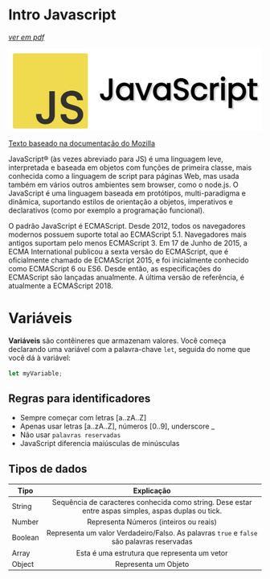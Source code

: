 # Intro Javascript
[*ver em pdf*](https://github.com/mmamorim/webdev-2025-1ESPS/intro-js.pdf)

![](./assets/javascript.jpeg)

[Texto baseado na documentação do Mozilla](https://developer.mozilla.org/pt-BR/docs/Learn/JavaScript)

JavaScript® (às vezes abreviado para JS) é uma linguagem leve, interpretada e baseada em objetos com funções de primeira classe, mais conhecida como a linguagem de script para páginas Web, mas usada também em vários outros ambientes sem browser, como o node.js. O JavaScript é uma linguagem baseada em protótipos, multi-paradigma e dinâmica, suportando estilos de orientação a objetos, imperativos e declarativos (como por exemplo a programação funcional). 

O padrão JavaScript é ECMAScript. Desde 2012, todos os navegadores modernos possuem suporte total ao ECMAScript 5.1. Navegadores mais antigos suportam pelo menos ECMAScript 3. Em 17 de Junho de 2015, a ECMA International publicou a sexta versão do ECMAScript, que é oficialmente chamado de ECMAScript 2015, e foi inicialmente conhecido como ECMAScript 6 ou ES6. Desde então, as especificações do ECMAScript são lançadas anualmente. A última versão de referência, é atualmente a ECMAScript 2018.

# Variáveis

**Variáveis** são contêineres que armazenam valores. Você começa declarando uma variável com a palavra-chave ```let```, seguida do nome que você dá à variável:

~~~js
let myVariable;
~~~

## Regras para identificadores

* Sempre começar com letras [a..zA..Z]
* Apenas usar letras [a..zA..Z], números [0..9], underscore _
* Não usar ```palavras reservadas```
* JavaScript diferencia maiúsculas de minúsculas

## Tipos de dados

| Tipo   |      Explicação      |
|----------|:-------------:|
| String |  Sequência de caracteres conhecida como string. Dese estar entre aspas simples, aspas duplas ou tick. |
| Number |    Representa Números (inteiros ou reais)   |
| Boolean | Representa um valor Verdadeiro/Falso. As palavras ```true``` e ```false``` são palavras reservadas |
| Array | Esta é uma estrutura que representa um vetor |
| Object | Representa um Objeto |
		
